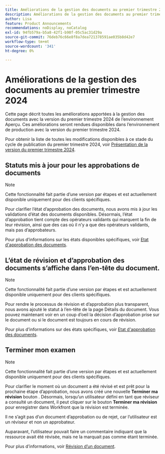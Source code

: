 ```yaml
---
title: Améliorations de la gestion des documents au premier trimestre 2024
description: Améliorations de la gestion des documents au premier trimestre 2024
author: Lisa
feature: Product Announcements
recommendations: noDisplay, noCatalog
exl-id: 94fb579a-b5a8-42f1-b98f-05c5ac31d29a
source-git-commit: 76deb76c66e8f8a7dea721378591ae035b8d42e7
workflow-type: tm+mt
source-wordcount: '341'
ht-degree: 0%

---
```


# Améliorations de la gestion des documents au premier trimestre 2024

Cette page décrit toutes les améliorations apportées à la gestion des documents avec la version du premier trimestre 2024 de l’environnement Aperçu. Ces améliorations seront rendues disponibles dans l’environnement de production avec la version du premier trimestre 2024.

Pour obtenir la liste de toutes les modifications disponibles à ce stade du cycle de publication du premier trimestre 2024, voir [Présentation de la version du premier trimestre 2024](/help/quicksilver/product-announcements/product-releases/24-q1-release-activity/24-q1-release-overview.md).

## Statuts mis à jour pour les approbations de documents

>[!NOTE]
>
>Cette fonctionnalité fait partie d’une version par étapes et est actuellement disponible uniquement pour des clients spécifiques.

Pour clarifier l’état d’approbation des documents, nous avons mis à jour les validations d’état des documents disponibles. Désormais, l’état d’approbation tient compte des opérateurs validants qui marquent la fin de leur révision, ainsi que des cas où il n’y a que des opérateurs validants, mais pas d’approbateurs.

Pour plus d’informations sur les états disponibles spécifiques, voir [Etat d&#39;approbation des documents](/help/quicksilver/review-and-approve-work/document-reviews-and-approvals/manage-document-approvals/document-approval-status.md).

## L’état de révision et d’approbation des documents s’affiche dans l’en-tête du document.

>[!NOTE]
>
>Cette fonctionnalité fait partie d’une version par étapes et est actuellement disponible uniquement pour des clients spécifiques.

Pour rendre le processus de révision et d’approbation plus transparent, nous avons ajouté le statut à l’en-tête de la page Détails du document. Vous pouvez maintenant voir en un coup d’oeil la décision d’approbation prise sur le document ou si le document est toujours en cours de révision.

Pour plus d’informations sur des états spécifiques, voir [Etat d&#39;approbation des documents](/help/quicksilver/review-and-approve-work/document-reviews-and-approvals/manage-document-approvals/document-approval-status.md).

## Terminer mon examen

>[!NOTE]
>
>Cette fonctionnalité fait partie d’une version par étapes et est actuellement disponible uniquement pour des clients spécifiques.

Pour clarifier le moment où un document a été révisé et est prêt pour la prochaine étape d’approbation, nous avons créé une nouvelle **Terminer ma révision** bouton . Désormais, lorsqu’un utilisateur défini en tant que réviseur a consulté un document, il peut cliquer sur le bouton **Terminer ma révision** pour enregistrer dans Workfront que la révision est terminée.

Il ne s’agit pas d’un document d’approbation ou de rejet, car l’utilisateur est un réviseur et non un approbateur.

Auparavant, l’utilisateur pouvait faire un commentaire indiquant que la ressource avait été révisée, mais ne la marquait pas comme étant terminée.

Pour plus d’informations, voir [Révision d’un document](/help/quicksilver/review-and-approve-work/document-reviews-and-approvals/review-and-approve-documents/review-a-document.md).

